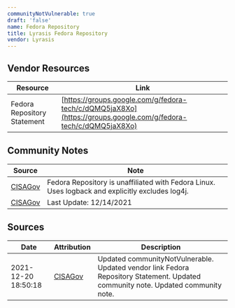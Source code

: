 ```yaml
---
communityNotVulnerable: true
draft: 'false'
name: Fedora Repository
title: Lyrasis Fedora Repository
vendor: Lyrasis
---
```


## Vendor Resources
| Resource | Link |
| --- | --- |
| Fedora Repository Statement | [https://groups.google.com/g/fedora-tech/c/dQMQ5jaX8Xo](https://groups.google.com/g/fedora-tech/c/dQMQ5jaX8Xo) |


## Community Notes
| Source | Note |
| --- | --- |
| [CISAGov](https://raw.githubusercontent.com/cisagov/log4j-affected-db/develop/README.md) | Fedora Repository is unaffiliated with Fedora Linux.  Uses logback and explicitly excludes log4j. |
| [CISAGov](https://raw.githubusercontent.com/cisagov/log4j-affected-db/develop/README.md) | Last Update: 12/14/2021 |

## Sources
| Date | Attribution | Description |
| --- | --- | --- |
| 2021-12-20 18:50:18 | [CISAGov](https://raw.githubusercontent.com/cisagov/log4j-affected-db/develop/README.md) | Updated communityNotVulnerable. Updated vendor link Fedora Repository Statement. Updated community note. Updated community note.  |
